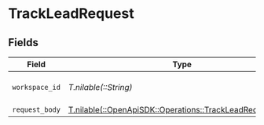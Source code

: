 # TrackLeadRequest


## Fields

| Field                                                                                                        | Type                                                                                                         | Required                                                                                                     | Description                                                                                                  |
| ------------------------------------------------------------------------------------------------------------ | ------------------------------------------------------------------------------------------------------------ | ------------------------------------------------------------------------------------------------------------ | ------------------------------------------------------------------------------------------------------------ |
| `workspace_id`                                                                                               | *T.nilable(::String)*                                                                                        | :heavy_minus_sign:                                                                                           | The ID of the workspace.                                                                                     |
| `request_body`                                                                                               | [T.nilable(::OpenApiSDK::Operations::TrackLeadRequestBody)](../../models/operations/trackleadrequestbody.md) | :heavy_minus_sign:                                                                                           | N/A                                                                                                          |
